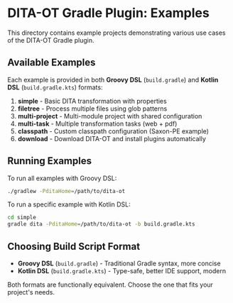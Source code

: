 DITA-OT Gradle Plugin: Examples
===============================

This directory contains example projects demonstrating various use cases of the DITA-OT Gradle plugin.

## Available Examples

Each example is provided in both **Groovy DSL** (`build.gradle`) and **Kotlin DSL** (`build.gradle.kts`) formats:

1. **simple** - Basic DITA transformation with properties
2. **filetree** - Process multiple files using glob patterns
3. **multi-project** - Multi-module project with shared configuration
4. **multi-task** - Multiple transformation tasks (web + pdf)
5. **classpath** - Custom classpath configuration (Saxon-PE example)
6. **download** - Download DITA-OT and install plugins automatically

## Running Examples

To run all examples with Groovy DSL:
```bash
./gradlew -PditaHome=/path/to/dita-ot
```

To run a specific example with Kotlin DSL:
```bash
cd simple
gradle dita -PditaHome=/path/to/dita-ot -b build.gradle.kts
```

## Choosing Build Script Format

- **Groovy DSL** (`build.gradle`) - Traditional Gradle syntax, more concise
- **Kotlin DSL** (`build.gradle.kts`) - Type-safe, better IDE support, modern

Both formats are functionally equivalent. Choose the one that fits your project's needs.
